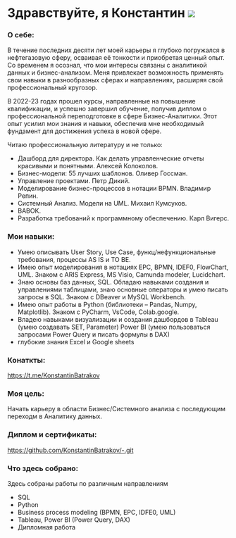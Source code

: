 
# Здравствуйте, я Константин ![](https://github.com/blackcater/blackcater/raw/main/images/Hi.gif) 
### О себе: 
В течение последних десяти лет моей карьеры я глубоко погружался в нефтегазовую сферу, осваивая её тонкости и приобретая ценный опыт. Со временем я осознал, что мои интересы связаны с аналитикой данных и бизнес-анализом. Меня привлекает возможность применять свои навыки в разнообразных сферах и направлениях, расширяя свой профессиональный кругозор.

В 2022-23 годах прошел курсы, направленные на повышение квалификации, и успешно завершил обучение, получив диплом о профессиональной переподготовке в сфере Бизнес-Аналитики. Этот опыт усилил мои знания и навыки, обеспечив мне необходимый фундамент для достижения успеха в новой сфере.

Читаю профессиональную литературу и не только:
- Дашборд для директора. Как делать управленческие отчеты красивыми и понятными. Алексей Колоколов.
- Бизнес-модели: 55 лучших шаблонов. Оливер Госсман.
- Управление проектами. Петр Дикий.
- Моделирование бизнес-процессов в нотации BPMN. Владимир Репин.
- Системный Анализ. Модели на UML. Михаил Кумсуков.
- BABOK.
- Разработка требований к программному обеспечению. Карл Вигерс.

### Мои навыки:
- Умею описывать User Story, Use Case, функц/нефункциональные требования, процессы AS IS и TO BE.
- Имею опыт моделирования в нотациях EPC, BPMN, IDEF0, FlowChart, UML. Знаком с ARIS Express, MS Visio, Camunda modeler, Lucidchart.
- Знаю основы баз данных, SQL. Обладаю навыками создания и управлениями таблицами, знаю основные операторы и умею писать запросы в SQL. Знаком с DBeaver и MySQL Workbench.
- Имею опыт работы в Python (библиотеки – Pandas, Numpy, Matplotlib). Знаком с PyCharm, VsCode, Colab.google.
- Владею навыками визуализации и создания дашбордов в Tableau (умею создавать SET, Parameter) Power BI (умею пользоваться запросами Power Query и писать формулы в DAX)
- глубокие знания Excel и Google sheets

### Конаткты: 
https://t.me/KonstantinBatrakov

### Моя цель: 
Начать карьеру в области Бизнес/Системного анализа с последующим переходм в Аналитику данных.

### Диплом и сертификаты:
https://github.com/KonstantinBatrakov/-.git

### Что здесь собрано:
Здесь собраны работы по различным направлениям
- SQL
- Python
- Business process modeling (BPMN, EPC, IDFE0, UML)
- Tableau, Power BI (Power Query, DAX)
- Дипломная работа

<!--
**KonstantinBatrakov/KonstantinBatrakov** is a ✨ _special_ ✨ repository because its `README.md` (this file) appears on your GitHub profile.

Here are some ideas to get you started:

- 🔭 I’m currently working on ...
- 🌱 I’m currently learning ...
- 👯 I’m looking to collaborate on ...
- 🤔 I’m looking for help with ...
- 💬 Ask me about ...
- 📫 How to reach me: ...
- 😄 Pronouns: ...
- ⚡ Fun fact: ...
-->
